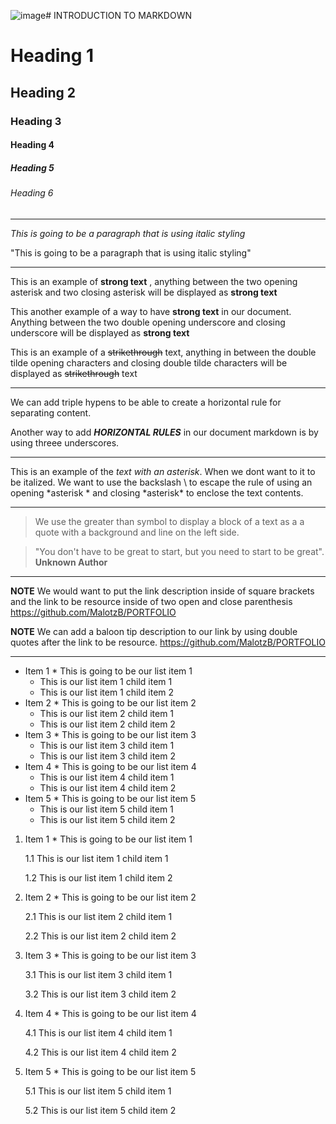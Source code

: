 ![image](https://github.com/MalotzB/Intro-to-MarkDown/assets/138592108/b6279d55-24ec-457f-b3ce-d9c5c6a68751)# INTRODUCTION TO MARKDOWN

<!--HEADING-->
# Heading 1

## Heading 2

### Heading 3

#### Heading 4

##### Heading 5

###### Heading 6

---

<!--Italics-->

_This is going to be a paragraph that is using italic styling_

"This is going to be a paragraph that is using italic styling"

---

<!--Strong-->

This is an example of **strong text** , anything between the two opening asterisk and two closing asterisk will be displayed as **strong text**

This another example of a way to have __strong text__ in our document. Anything between the two double opening underscore and closing underscore will be displayed as __strong text__

<!--Strike Through-->

This is an example of a ~~strikethrough~~ text, anything in between the double tilde opening characters and closing double tilde characters will be displayed as ~~strikethrough~~ text 

---
<!--Horizontal Rule-->

We can add triple hypens to be able to create a horizontal rule for separating content.

Another way to add ___HORIZONTAL RULES___ in our document markdown is by using threee underscores.

---
<!--Escape Character Rule using Backslash-->

This is an example of the *text with an asterisk*. When we dont want to it to be italized. We want to use the backslash \ to escape the rule of using an opening \*asterisk * and closing \*asterisk* to enclose the text contents.

---
<!--Blackquote Rule-->
> We use the greater than symbol to display a block of a text as a a quote with a background and line on the left side. 

> "You don't have to be great to start, but you need to start to be great". __Unknown Author__

---
<!--Link Rule-->

**NOTE** We would want to put the link description inside of square brackets and the link to be resource inside of two open and close parenthesis https://github.com/MalotzB/PORTFOLIO

__NOTE__ We can add a baloon tip description to our link by using double quotes after the link to be resource. https://github.com/MalotzB/PORTFOLIO

---
<!--List Item Rule-->

<!--UNORDERED LIST-->
* Item 1 * This is going to be our list item 1
   * This is our list item 1 child item 1
   * This is our list item 1 child item 2
* Item 2 * This is going to be our list item 2
   * This is our list item 2 child item 1
   * This is our list item 2 child item 2
* Item 3 * This is going to be our list item 3
   * This is our list item 3 child item 1
   * This is our list item 3 child item 2
* Item 4 * This is going to be our list item 4
   * This is our list item 4 child item 1
   * This is our list item 4 child item 2
* Item 5 * This is going to be our list item 5
   * This is our list item 5 child item 1
   * This is our list item 5 child item 2

<!--ORDERED LIST-->
1. Item 1 * This is going to be our list item 1
   
   1.1 This is our list item 1 child item 1
   
   1.2 This is our list item 1 child item 2
   
2. Item 2 * This is going to be our list item 2

   2.1 This is our list item 2 child item 1

   2.2 This is our list item 2 child item 2
   
3. Item 3 * This is going to be our list item 3
   
   3.1 This is our list item 3 child item 1
   
   3.2 This is our list item 3 child item 2
   
4. Item 4 * This is going to be our list item 4
   
   4.1 This is our list item 4 child item 1
   
   4.2 This is our list item 4 child item 2
   
5. Item 5 * This is going to be our list item 5
   
   5.1 This is our list item 5 child item 1
   
   5.2 This is our list item 5 child item 2

   

